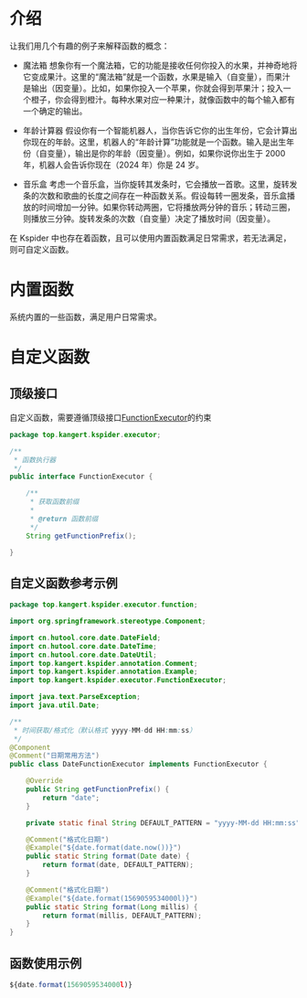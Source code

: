 # 介绍

让我们用几个有趣的例子来解释函数的概念：

-   魔法箱
    想象你有一个魔法箱，它的功能是接收任何你投入的水果，并神奇地将它变成果汁。这里的“魔法箱”就是一个函数，水果是输入（自变量），而果汁是输出（因变量）。比如，如果你投入一个苹果，你就会得到苹果汁；投入一个橙子，你会得到橙汁。每种水果对应一种果汁，就像函数中的每个输入都有一个确定的输出。

-   年龄计算器
    假设你有一个智能机器人，当你告诉它你的出生年份，它会计算出你现在的年龄。这里，机器人的“年龄计算”功能就是一个函数。输入是出生年份（自变量），输出是你的年龄（因变量）。例如，如果你说你出生于 2000 年，机器人会告诉你现在（2024 年）你是 24 岁。

-   音乐盒
    考虑一个音乐盒，当你旋转其发条时，它会播放一首歌。这里，旋转发条的次数和歌曲的长度之间存在一种函数关系。假设每转一圈发条，音乐盒播放的时间增加一分钟。如果你转动两圈，它将播放两分钟的音乐；转动三圈，则播放三分钟。旋转发条的次数（自变量）决定了播放时间（因变量）。

在 Kspider 中也存在着函数，且可以使用内置函数满足日常需求，若无法满足，则可自定义函数。

# 内置函数

系统内置的一些函数，满足用户日常需求。

# 自定义函数

## 顶级接口
自定义函数，需要遵循顶级接口[FunctionExecutor](https://github.com/kkangert/kspider/blob/main/kspider-api/src/main/java/top/kangert/kspider/executor/FunctionExecutor.java)的约束

```java
package top.kangert.kspider.executor;

/**
 * 函数执行器
 */
public interface FunctionExecutor {

    /**
     * 获取函数前缀
     *
     * @return 函数前缀
     */
    String getFunctionPrefix();

}
```

## 自定义函数参考示例
```java
package top.kangert.kspider.executor.function;

import org.springframework.stereotype.Component;

import cn.hutool.core.date.DateField;
import cn.hutool.core.date.DateTime;
import cn.hutool.core.date.DateUtil;
import top.kangert.kspider.annotation.Comment;
import top.kangert.kspider.annotation.Example;
import top.kangert.kspider.executor.FunctionExecutor;

import java.text.ParseException;
import java.util.Date;

/**
 * 时间获取/格式化（默认格式 yyyy-MM-dd HH:mm:ss）
 */
@Component
@Comment("日期常用方法")
public class DateFunctionExecutor implements FunctionExecutor {

    @Override
    public String getFunctionPrefix() {
        return "date";
    }

    private static final String DEFAULT_PATTERN = "yyyy-MM-dd HH:mm:ss";

    @Comment("格式化日期")
    @Example("${date.format(date.now())}")
    public static String format(Date date) {
        return format(date, DEFAULT_PATTERN);
    }

    @Comment("格式化日期")
    @Example("${date.format(1569059534000l)}")
    public static String format(Long millis) {
        return format(millis, DEFAULT_PATTERN);
    }
}
```

## 函数使用示例
```JavaScript
${date.format(1569059534000l)}
```
